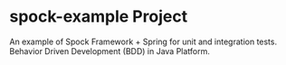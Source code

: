 # spock-example Project

An example of Spock Framework + Spring for unit and integration tests. Behavior Driven Development (BDD) in Java
Platform.

